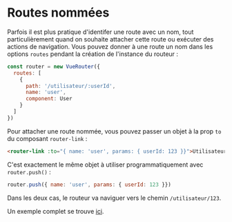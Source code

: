 # Routes nommées

Parfois il est plus pratique d'identifer une route avec un nom, tout particulièrement quand on souhaite attacher cette route ou exécuter des actions de navigation. Vous pouvez donner à une route un nom dans les options `routes` pendant la création de l'instance du routeur :

``` js
const router = new VueRouter({
  routes: [
    {
      path: '/utilisateur/:userId',
      name: 'user',
      component: User
    }
  ]
})
```

Pour attacher une route nommée, vous pouvez passer un objet à la prop `to` du composant `router-link` :

``` html
<router-link :to="{ name: 'user', params: { userId: 123 }}">Utilisateur</router-link>
```

C'est exactement le même objet à utiliser programmatiquement avec `router.push()` :

``` js
router.push({ name: 'user', params: { userId: 123 }})
```

Dans les deux cas, le routeur va naviguer vers le chemin `/utilisateur/123`.

Un exemple complet se trouve [ici](https://github.com/vuejs/vue-router/blob/dev/examples/named-routes/app.js).
